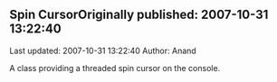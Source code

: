 ## Spin CursorOriginally published: 2007-10-31 13:22:40 
Last updated: 2007-10-31 13:22:40 
Author: Anand  
 
A class providing a threaded spin cursor on the console.